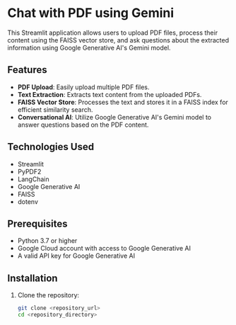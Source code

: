 # Chat with PDF using Gemini

This Streamlit application allows users to upload PDF files, process their content using the FAISS vector store, and ask questions about the extracted information using Google Generative AI's Gemini model.

## Features

- **PDF Upload**: Easily upload multiple PDF files.
- **Text Extraction**: Extracts text content from the uploaded PDFs.
- **FAISS Vector Store**: Processes the text and stores it in a FAISS index for efficient similarity search.
- **Conversational AI**: Utilize Google Generative AI's Gemini model to answer questions based on the PDF content.

## Technologies Used

- Streamlit
- PyPDF2
- LangChain
- Google Generative AI
- FAISS
- dotenv

## Prerequisites

- Python 3.7 or higher
- Google Cloud account with access to Google Generative AI
- A valid API key for Google Generative AI

## Installation

1. Clone the repository:
   ```bash
   git clone <repository_url>
   cd <repository_directory>
